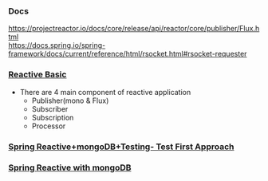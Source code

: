 ### Docs
https://projectreactor.io/docs/core/release/api/reactor/core/publisher/Flux.html   <br/>
https://docs.spring.io/spring-framework/docs/current/reference/html/rsocket.html#rsocket-requester

### [Reactive Basic](/reactive-basic.md)
- There are 4 main component of reactive application
  - Publisher(mono & Flux)
  - Subscriber
  - Subscription
  - Processor

### [Spring Reactive+mongoDB+Testing- Test First Approach](/sreactive-mongo-integration2/sr-mongo-test-first.md)
### [Spring Reactive with mongoDB](/sreactive-mongo-integration/reactive-mongodb.md)

